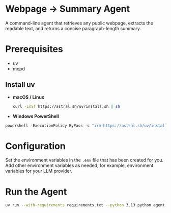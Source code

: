 # Webpage → Summary Agent

A command-line agent that retrieves any public webpage, extracts the readable text, and returns a concise paragraph-length summary.

# Prerequisites

- uv
- mcpd

## Install uv

- **macOS / Linux**
    ```bash
    curl -LsSf https://astral.sh/uv/install.sh | sh
    ```
- **Windows PowerShell**
```powershell
powershell -ExecutionPolicy ByPass -c "irm https://astral.sh/uv/install.ps1 | iex"
```

# Configuration

Set the environment variables in the `.env` file that has been created for you. Add other environment variables as needed, for example, environment variables for your LLM provider.

# Run the Agent

```bash
uv run --with-requirements requirements.txt --python 3.13 python agent.py --url "https://example.com"
```
